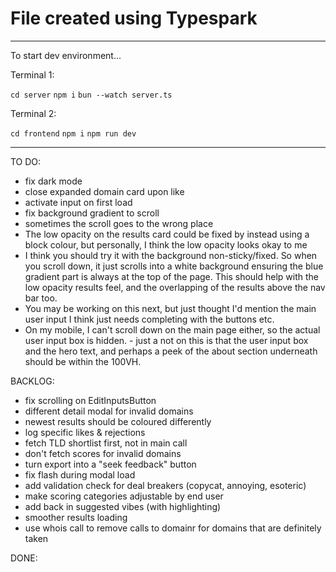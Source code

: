 # File created using Typespark

---

To start dev environment...

Terminal 1:

`cd server`
`npm i`
`bun --watch server.ts`

Terminal 2:

`cd frontend`
`npm i`
`npm run dev`

---

TO DO:

- fix dark mode
- close expanded domain card upon like
- activate input on first load
- fix background gradient to scroll
- sometimes the scroll goes to the wrong place
- ⁠The low opacity on the results card could be fixed by instead using a block colour, but personally, I think the low opacity looks okay to me
- ⁠I think you should try it with the background non-sticky/fixed. So when you scroll down, it just scrolls into a white background ensuring the blue gradient part is always at the top of the page. This should help with the low opacity results feel, and the overlapping of the results above the nav bar too.
- ⁠You may be working on this next, but just thought I'd mention the main user input I think just needs completing with the buttons etc.
- ⁠On my mobile, I can't scroll down on the main page either, so the actual user input box is hidden. - just a not on this is that the user input box and the hero text, and perhaps a peek of the about section underneath should be within the 100VH.

BACKLOG:

- fix scrolling on EditInputsButton
- different detail modal for invalid domains
- newest results should be coloured differently
- log specific likes & rejections
- fetch TLD shortlist first, not in main call
- don't fetch scores for invalid domains
- turn export into a "seek feedback" button
- fix flash during modal load
- add validation check for deal breakers (copycat, annoying, esoteric)
- make scoring categories adjustable by end user
- add back in suggested vibes (with highlighting)
- smoother results loading
- use whois call to remove calls to domainr for domains that are definitely taken

DONE:

